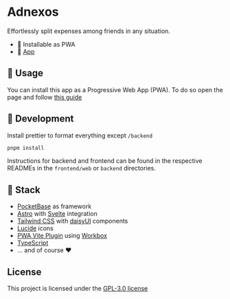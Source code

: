 # Adnexos

Effortlessly split expenses among friends in any situation.

- :tada: Installable as PWA
- :pushpin: [App](https://adnexos.tametsi.dev)

## :telescope: Usage

You can install this app as a Progressive Web App (PWA). To do so open the page and follow [this guide](https://web.dev/learn/pwa/installation)

## :wrench: Development

Install prettier to format everything except `/backend`

```bash
pnpm install
```

Instructions for backend and frontend can be found in the respective READMEs in the `frontend/web` or `backend` directories.

## :sandwich: Stack

- [PocketBase](https://pocketbase.io) as framework
- [Astro](https://astro.build) with [Svelte](https://svelte.dev) integration
- [Tailwind CSS](https://tailwindcss.com) with [daisyUI](https://daisyui.com) components
- [Lucide](https://lucide.dev) icons
- [PWA Vite Plugin](https://vite-pwa-org.netlify.app/) using [Workbox](https://developer.chrome.com/docs/workbox/)
- [TypeScript](https://www.typescriptlang.org/)
- ... and of course :heart:

## License

This project is licensed under the [GPL-3.0 license](https://github.com/tametsi/adnexos/blob/main/LICENSE)
